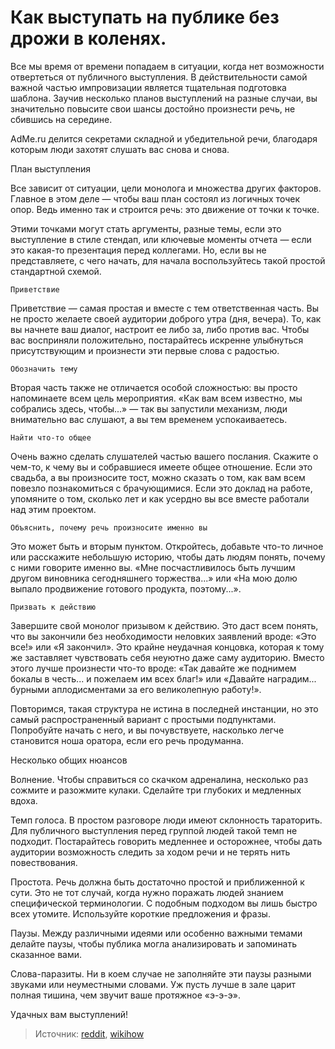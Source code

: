 # Как выступать на публике без дрожи в коленях.
Все мы время от времени попадаем в ситуации, когда нет возможности отвертеться от публичного выступления. В действительности самой важной частью импровизации является тщательная подготовка шаблона. Заучив несколько планов выступлений на разные случаи, вы значительно повысите свои шансы достойно произнести речь, не сбившись на середине.

AdMe.ru делится секретами складной и убедительной речи, благодаря которым люди захотят слушать вас снова и снова.

План выступления

Все зависит от ситуации, цели монолога и множества других факторов. Главное в этом деле — чтобы ваш план состоял из логичных точек опор. Ведь именно так и строится речь: это движение от точки к точке.

Этими точками могут стать аргументы, разные темы, если это выступление в стиле стендап, или ключевые моменты отчета — если это какая-то презентация перед коллегами. Но, если вы не представляете, с чего начать, для начала воспользуйтесь такой простой стандартной схемой.

    Приветствие

Приветствие — самая простая и вместе с тем ответственная часть. Вы не просто желаете своей аудитории доброго утра (дня, вечера). То, как вы начнете ваш диалог, настроит ее либо за, либо против вас. Чтобы вас восприняли положительно, постарайтесь искренне улыбнуться присутствующим и произнести эти первые слова с радостью.

    Обозначить тему

Вторая часть также не отличается особой сложностью: вы просто напоминаете всем цель мероприятия. «Как вам всем известно, мы собрались здесь, чтобы...» — так вы запустили механизм, люди внимательно вас слушают, а вы тем временем успокаиваетесь.

    Найти что-то общее

Очень важно сделать слушателей частью вашего послания. Скажите о чем-то, к чему вы и собравшиеся имеете общее отношение. Если это свадьба, а вы произносите тост, можно сказать о том, как вам всем повезло познакомиться с брачующимися. Если это доклад на работе, упомяните о том, сколько лет и как усердно вы все вместе работали над этим проектом.

    Объяснить, почему речь произносите именно вы

Это может быть и вторым пунктом. Откройтесь, добавьте что-то личное или расскажите небольшую историю, чтобы дать людям понять, почему с ними говорите именно вы. «Мне посчастливилось быть лучшим другом виновника сегодняшнего торжества...» или «На мою долю выпало продвижение готового продукта, поэтому...».

    Призвать к действию

Завершите свой монолог призывом к действию. Это даст всем понять, что вы закончили без необходимости неловких заявлений вроде: «Это все!» или «Я закончил». Это крайне неудачная концовка, которая к тому же заставляет чувствовать себя неуютно даже саму аудиторию. Вместо этого лучше произнести что-то вроде: «Так давайте же поднимем бокалы в честь... и пожелаем им всех благ!» или «Давайте наградим... бурными аплодисментами за его великолепную работу!».

Повторимся, такая структура не истина в последней инстанции, но это самый распространенный вариант с простыми подпунктами. Попробуйте начать с него, и вы почувствуете, насколько легче становится ноша оратора, если его речь продуманна.

Несколько общих нюансов

Волнение. Чтобы справиться со скачком адреналина, несколько раз сожмите и разожмите кулаки. Сделайте три глубоких и медленных вдоха.

Темп голоса. В простом разговоре люди имеют склонность тараторить. Для публичного выступления перед группой людей такой темп не подходит. Постарайтесь говорить медленнее и осторожнее, чтобы дать аудитории возможность следить за ходом речи и не терять нить повествования.

Простота. Речь должна быть достаточно простой и приближенной к сути. Это не тот случай, когда нужно поражать людей знанием специфической терминологии. С подобным подходом вы лишь быстро всех утомите. Используйте короткие предложения и фразы.

Паузы. Между различными идеями или особенно важными темами делайте паузы, чтобы публика могла анализировать и запоминать сказанное вами.

Слова-паразиты. Ни в коем случае не заполняйте эти паузы разными звуками или неуместными словами. Уж пусть лучше в зале царит полная тишина, чем звучит ваше протяжное «э-э-э».

Удачных вам выступлений!

> Источник: [reddit](https://www.reddit.com/r/LifeProTips/comments/3mb1vn/lpt_how_to_give_a_quick_impromptu_speech_or_toast/), [wikihow](http://ru.wikihow.com/%D1%83%D0%B2%D0%B5%D1%80%D0%B5%D0%BD%D0%BD%D0%BE-%D0%B2%D1%8B%D1%81%D1%82%D1%83%D0%BF%D0%B0%D1%82%D1%8C-%D0%BD%D0%B0-%D0%BF%D1%83%D0%B1%D0%BB%D0%B8%D0%BA%D0%B5)
